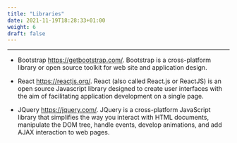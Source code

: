```yaml
---
title: "Libraries"
date: 2021-11-19T18:28:33+01:00
weight: 6
draft: false
---
```

***
+ Bootstrap https://getbootstrap.com/. 
Bootstrap is a cross-platform library or open source toolkit for web site and application design.

+ React https://reactjs.org/.
React (also called React.js or ReactJS) is an open source Javascript library designed to create user interfaces with the aim of facilitating application development on a single page.

+ JQuery https://jquery.com/.
JQuery is a cross-platform JavaScript library that simplifies the way you interact with HTML documents, manipulate the DOM tree, handle events, develop animations, and add AJAX interaction to web pages.
